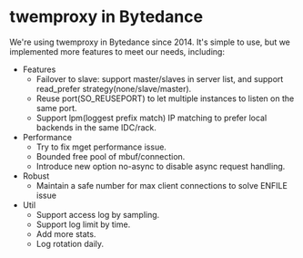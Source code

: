 # twemproxy in Bytedance

We're using twemproxy in Bytedance since 2014. It's simple to use, but we implemented more features to meet our needs, including:

+ Features
  + Failover to slave: support master/slaves in server list, and support read_prefer strategy(none/slave/master). 
  + Reuse port(SO_REUSEPORT) to let multiple instances to listen on the same port.
  + Support lpm(loggest prefix match) IP matching to prefer local backends in the same IDC/rack. 
+ Performance
  + Try to fix mget performance issue.
  + Bounded free pool of mbuf/connection.
  + Introduce new option no-async to disable async request handling.
+ Robust
  + Maintain a safe number for max client connections to solve ENFILE issue
+ Util
  + Support access log by sampling.
  + Support log limit by time.
  + Add more stats.
  + Log rotation daily.
